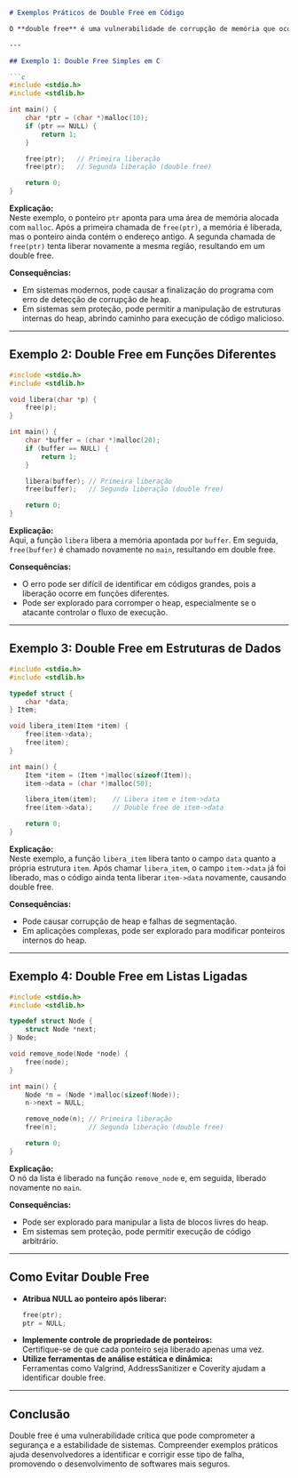```markdown
# Exemplos Práticos de Double Free em Código

O **double free** é uma vulnerabilidade de corrupção de memória que ocorre quando uma região de memória alocada dinamicamente é liberada (free) mais de uma vez. Esse erro pode ser explorado por atacantes para executar código arbitrário, corromper estruturas internas do heap ou causar a interrupção do programa. A seguir, apresentamos exemplos práticos de double free em código, explicando como eles ocorrem e quais são suas consequências.

---

## Exemplo 1: Double Free Simples em C

```c
#include <stdio.h>
#include <stdlib.h>

int main() {
    char *ptr = (char *)malloc(10);
    if (ptr == NULL) {
        return 1;
    }

    free(ptr);   // Primeira liberação
    free(ptr);   // Segunda liberação (double free)

    return 0;
}
```

**Explicação:**  
Neste exemplo, o ponteiro `ptr` aponta para uma área de memória alocada com `malloc`. Após a primeira chamada de `free(ptr)`, a memória é liberada, mas o ponteiro ainda contém o endereço antigo. A segunda chamada de `free(ptr)` tenta liberar novamente a mesma região, resultando em um double free.

**Consequências:**  
- Em sistemas modernos, pode causar a finalização do programa com erro de detecção de corrupção de heap.
- Em sistemas sem proteção, pode permitir a manipulação de estruturas internas do heap, abrindo caminho para execução de código malicioso.

---

## Exemplo 2: Double Free em Funções Diferentes

```c
#include <stdio.h>
#include <stdlib.h>

void libera(char *p) {
    free(p);
}

int main() {
    char *buffer = (char *)malloc(20);
    if (buffer == NULL) {
        return 1;
    }

    libera(buffer); // Primeira liberação
    free(buffer);   // Segunda liberação (double free)

    return 0;
}
```

**Explicação:**  
Aqui, a função `libera` libera a memória apontada por `buffer`. Em seguida, `free(buffer)` é chamado novamente no `main`, resultando em double free.

**Consequências:**  
- O erro pode ser difícil de identificar em códigos grandes, pois a liberação ocorre em funções diferentes.
- Pode ser explorado para corromper o heap, especialmente se o atacante controlar o fluxo de execução.

---

## Exemplo 3: Double Free em Estruturas de Dados

```c
#include <stdio.h>
#include <stdlib.h>

typedef struct {
    char *data;
} Item;

void libera_item(Item *item) {
    free(item->data);
    free(item);
}

int main() {
    Item *item = (Item *)malloc(sizeof(Item));
    item->data = (char *)malloc(50);

    libera_item(item);    // Libera item e item->data
    free(item->data);     // Double free de item->data

    return 0;
}
```

**Explicação:**  
Neste exemplo, a função `libera_item` libera tanto o campo `data` quanto a própria estrutura `item`. Após chamar `libera_item`, o campo `item->data` já foi liberado, mas o código ainda tenta liberar `item->data` novamente, causando double free.

**Consequências:**  
- Pode causar corrupção de heap e falhas de segmentação.
- Em aplicações complexas, pode ser explorado para modificar ponteiros internos do heap.

---

## Exemplo 4: Double Free em Listas Ligadas

```c
#include <stdio.h>
#include <stdlib.h>

typedef struct Node {
    struct Node *next;
} Node;

void remove_node(Node *node) {
    free(node);
}

int main() {
    Node *n = (Node *)malloc(sizeof(Node));
    n->next = NULL;

    remove_node(n); // Primeira liberação
    free(n);        // Segunda liberação (double free)

    return 0;
}
```

**Explicação:**  
O nó da lista é liberado na função `remove_node` e, em seguida, liberado novamente no `main`.

**Consequências:**  
- Pode ser explorado para manipular a lista de blocos livres do heap.
- Em sistemas sem proteção, pode permitir execução de código arbitrário.

---

## Como Evitar Double Free

- **Atribua NULL ao ponteiro após liberar:**  
  ```c
  free(ptr);
  ptr = NULL;
  ```
- **Implemente controle de propriedade de ponteiros:**  
  Certifique-se de que cada ponteiro seja liberado apenas uma vez.
- **Utilize ferramentas de análise estática e dinâmica:**  
  Ferramentas como Valgrind, AddressSanitizer e Coverity ajudam a identificar double free.

---

## Conclusão

Double free é uma vulnerabilidade crítica que pode comprometer a segurança e a estabilidade de sistemas. Compreender exemplos práticos ajuda desenvolvedores a identificar e corrigir esse tipo de falha, promovendo o desenvolvimento de softwares mais seguros.
```
